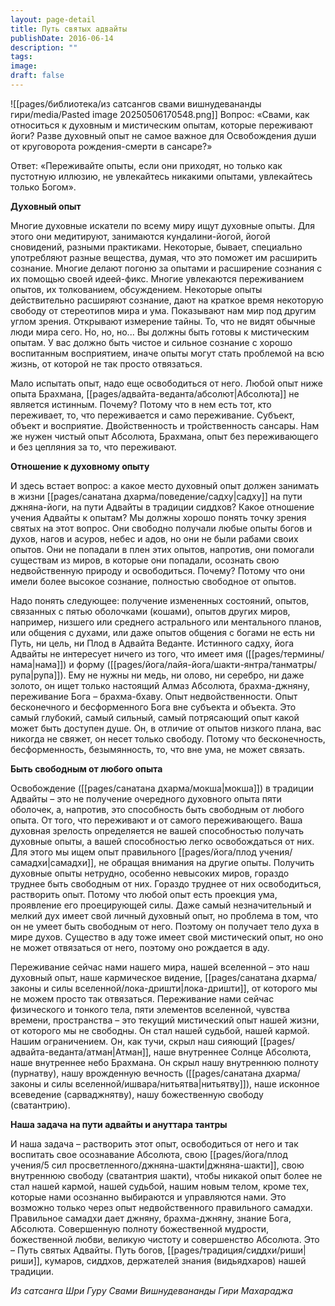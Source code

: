 ```yaml
---
layout: page-detail
title: Путь святых адвайты
publishDate: 2016-06-14
description: ""
tags: 
image: 
draft: false
---
```

![[pages/библиотека/из сатсангов свами вишнудевананды гири/media/Pasted image 20250506170548.png]]
Вопрос: «Свами, как относиться к духовным и мистическим опытам, которые переживают йоги? Разве духовный опыт не самое важное для Освобождения души от круговорота рождения-смерти в сансаре?»

Ответ: «Переживайте опыты, если они приходят, но только как пустотную иллюзию, не увлекайтесь никакими опытами, увлекайтесь только Богом».

**Духовный опыт**

Многие духовные искатели по всему миру ищут духовные опыты. Для этого они медитируют, занимаются кундалини-йогой, йогой сновидений, разными практиками. Некоторые, бывает, специально употребляют разные вещества, думая, что это поможет им расширить сознание. Многие делают погоню за опытами и расширение сознания с их помощью своей идеей-фикс. Многие увлекаются переживанием опытов, их толкованием, обсуждением. Некоторые опыты действительно расширяют сознание, дают на краткое время некоторую свободу от стереотипов мира и ума. Показывают нам мир под другим углом зрения. Открывают измерение тайны. То, что не видят обычные люди мира сего. Но, но, но... Вы должны быть готовы к мистическим опытам. У вас должно быть чистое и сильное сознание с хорошо воспитанным восприятием, иначе опыты могут стать проблемой на всю жизнь, от которой не так просто отвязаться. 

Мало испытать опыт, надо еще освободиться от него. Любой опыт ниже опыта Брахмана, [[pages/адвайта-веданта/абсолют|Абсолюта]] не является истинным. Почему? Потому что в нем есть тот, кто переживает, то, что переживается и само переживание. Субъект, объект и восприятие. Двойственность и тройственность сансары. Нам же нужен чистый опыт Абсолюта, Брахмана, опыт без переживающего и без цепляния за то, что переживают.

**Отношение к духовному опыту**

И здесь встает вопрос: а какое место духовный опыт должен занимать в жизни [[pages/санатана дхарма/поведение/садху|садху]] на пути джняна-йоги, на пути Адвайты в традиции сиддхов? Какое отношение учения Адвайты к опытам? Мы должны хорошо понять точку зрения святых на этот вопрос. Они свободно получали любые опыты богов и духов, нагов и асуров, небес и адов, но они не были рабами своих опытов. Они не попадали в плен этих опытов, напротив, они помогали существам из миров, в которые они попадали, осознать свою недвойственную природу и освободиться. Почему? Потому что они имели более высокое сознание, полностью свободное от опытов. 

Надо понять следующее: получение измененных состояний, опытов, связанных с пятью оболочками (кошами), опытов других миров, например, низшего или среднего астрального или ментального планов, или общения с духами, или даже опытов общения с богами не есть ни Путь, ни цель, ни Плод в Адвайта Веданте. Истинного садху, йога Адвайты не интересует ничего из того, что имеет имя ([[pages/термины/нама|нама]]) и форму ([[pages/йога/лайя-йога/шакти-янтра/танматры/рупа|рупа]]). Ему не нужны ни медь, ни олово, ни серебро, ни даже золото, он ищет только настоящий Алмаз Абсолюта, брахма-джняну, переживание Бога – брахма-бхаву. Опыт недвойственности. Опыт бесконечного и бесформенного Бога вне субъекта и объекта. Это самый глубокий, самый сильный, самый потрясающий опыт какой может быть доступен душе. Он, в отличие от опытов низкого плана, вас никогда не свяжет, он несет только свободу. Потому что бесконечность, бесформенность, безымянность, то, что вне ума, не может связать.

**Быть свободным от любого опыта**

Освобождение ([[pages/санатана дхарма/мокша|мокша]]) в традиции Адвайты – это не получение очередного духовного опыта пяти оболочек, а, напротив, это способность быть свободным от любого опыта. От того, что переживают и от самого переживающего. Ваша духовная зрелость определяется не вашей способностью получать духовные опыты, а вашей способностью легко освобождаться от них. Для этого мы ищем опыт правильного [[pages/йога/плод учения/самадхи|самадхи]], не обращая внимания на другие опыты. Получить духовные опыты нетрудно, особенно невысоких миров, гораздо труднее быть свободным от них. Гораздо труднее от них освободиться, растворить опыт. Потому что любой опыт есть проекция ума, проявление его проецирующей силы. Даже самый незначительный и мелкий дух имеет свой личный духовный опыт, но проблема в том, что он не умеет быть свободным от него. Поэтому он получает тело духа в мире духов. Существо в аду тоже имеет свой мистический опыт, но оно не может отвязаться от него, поэтому оно рождается в аду. 

Переживание сейчас нами нашего мира, нашей вселенной – это наш духовный опыт, наше кармическое видение, [[pages/санатана дхарма/законы и силы вселенной/лока-дришти|лока-дришти]], от которого мы не можем просто так отвязаться. Переживание нами сейчас физического и тонкого тела, пяти элементов вселенной, чувства времени, пространства – это текущий мистический опыт нашей жизни, от которого мы не свободны. Он стал нашей судьбой, нашей кармой. Нашим ограничением. Он, как тучи, скрыл наш сияющий [[pages/адвайта-веданта/атман|Атман]], наше внутреннее Солнце Абсолюта, наше внутреннее небо Брахмана. Он скрыл нашу внутреннюю полноту (пурнатву), нашу врожденную вечность ([[pages/санатана дхарма/законы и силы вселенной/ишвара/нитьятва|нитьятву]]), наше исконное всеведение (сарваджнятву), нашу божественную свободу (сватантрию).

**Наша задача на пути адвайты и ануттара тантры**

И наша задача – растворить этот опыт, освободиться от него и так воспитать свое осознавание Абсолюта, свою [[pages/йога/плод учения/5 сил просветленного/джняна-шакти|джняна-шакти]], свою внутреннюю свободу (сватантрия шакти), чтобы никакой опыт более не стал нашей кармой, нашей судьбой, нашим новым телом, кроме тех, которые нами осознанно выбираются и управляются нами. Это возможно только через опыт недвойственного правильного самадхи. Правильное самадхи дает джняну, брахма-джняну, знание Бога, Абсолюта. Совершенную полноту божественной мудрости, божественной любви, великую чистоту и совершенство Абсолюта. Это – Путь святых Адвайты. Путь богов, [[pages/традиция/сиддхи/риши|риши]], кумаров, сиддхов, держателей знания (видьядхаров) нашей традиции.

*Из сатсанга Шри Гуру Свами Вишнудевананды Гири Махараджа*

